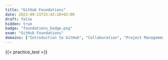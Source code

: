 ```yaml
---
title: "GitHub Foundations"
date: 2023-09-21T15:42:20+02:00
draft: false
hidden: true
badge: "foundations_badge.png"
exam: "GitHub Foundations"
domains: ["Introduction to GitHub", "Collaboration", "Project Management", "Modern Development"]
---
```


{{< practice_test >}}
